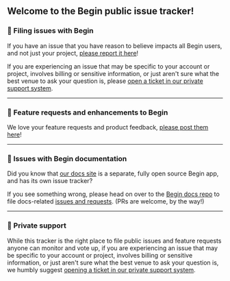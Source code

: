 ## Welcome to the Begin public issue tracker!

### 🐛 Filing issues with Begin

If you have an issue that you have reason to believe impacts all Begin users, and not just your project, [please report it here](https://github.com/smallwins/begin-issues/issues/new?template=bug-report.md)!

If you are experiencing an issue that may be specific to your account or project, involves billing or sensitive information, or just aren't sure what the best venue to ask your question is, please [open a ticket in our private support system](https://help.begin.com/hc/en-us/requests/new).

---

### 🌈 Feature requests and enhancements to Begin

We love your feature requests and product feedback, [please post them here](https://begin.canny.io)!

---

### 📖 Issues with Begin documentation

Did you know that [our docs site](https://docs.begin.com) is a separate, fully open source Begin app, and has its own issue tracker?

If you see something wrong, please head on over to the [Begin docs repo](https://github.com/smallwins/docs.begin.com) to file docs-related [issues and requests](https://github.com/smallwins/docs.begin.com/issues/new/choose). (PRs are welcome, by the way!)

---

### 🏥 Private support

While this tracker is the right place to file public issues and feature requests anyone can monitor and vote up, if you are experiencing an issue that may be specific to your account or project, involves billing or sensitive information, or just aren't sure what the best venue to ask your question is, we humbly suggest [opening a ticket in our private support system](https://help.begin.com/hc/en-us/requests/new).
